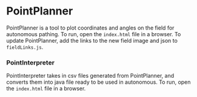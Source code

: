 # PointPlanner
PointPlanner is a tool to plot coordinates and angles on the field for autonomous pathing. To run, open the `index.html` file in a browser. To update PointPlanner, add the links to the new field image and json to `fieldLinks.js`.
### PointInterpreter
PointInterpreter takes in csv files generated from PointPlanner, and converts them into java file ready to be used in autonomous. To run, open the `index.html` file in a browser.